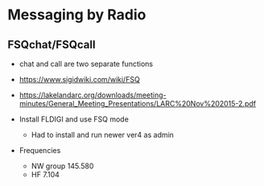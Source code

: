 
# Messaging by Radio

## FSQchat/FSQcall
+ chat and call are two separate functions
+ https://www.sigidwiki.com/wiki/FSQ
+ https://lakelandarc.org/downloads/meeting-minutes/General_Meeting_Presentations/LARC%20Nov%202015-2.pdf
+ Install FLDIGI and use FSQ mode
   + Had to install and run newer ver4 as admin
   
+ Frequencies
   + NW group 145.580
   + HF 7.104

